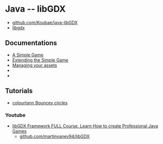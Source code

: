 Java -- libGDX
==============

* [github.com/Koubae/java-libGDX](https://github.com/Koubae/java-libGDX)
* [libgdx](https://libgdx.com/)


Documentations
--------------

* [A Simple Game](https://libgdx.com/wiki/start/a-simple-game)
* [Extending the Simple Game](https://libgdx.com/wiki/start/simple-game-extended)
* [Managing your assets](https://libgdx.com/wiki/managing-your-assets)
* []()
* []()


Tutorials
---------

* [colourtann Bouncey circles](https://colourtann.github.io/HelloLibgdx/)

### Youtube

* [libGDX Framework FULL Course. Learn How to create Professional Java Games](https://www.youtube.com/watch?v=W_Cyyu_qP60&t=1624s)
    * [github.com/martinyanev94/libGDX](https://github.com/martinyanev94/libGDX)
